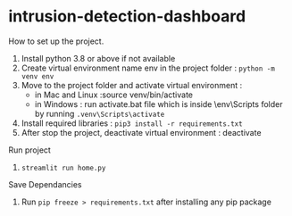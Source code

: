 # intrusion-detection-dashboard

How to set up the project.

1. Install python 3.8 or above if not available
2. Create virtual environment name env in the project folder : `python -m venv env`
3. Move to the project folder and activate virtual environment :
   - in Mac and Linux :source venv/bin/activate
   - in Windows : run activate.bat file which is inside \env\Scripts folder by running `.venv\Scripts\activate`
4. Install required libraries : `pip3 install -r requirements.txt`
5. After stop the project, deactivate virtual environment : deactivate

Run project

1. `streamlit run home.py`

Save Dependancies

1. Run `pip freeze > requirements.txt` after installing any pip package